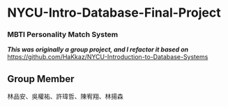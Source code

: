 # NYCU-Intro-Database-Final-Project
### **MBTI Personality Match System**<br>
***This was originally a group project, and I refactor it based on***
https://github.com/HaKkaz/NYCU-Introduction-to-Database-Systems
## Group Member
林品安、吳權祐、許瑋哲、陳宥翔、林揚森  
